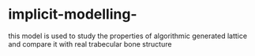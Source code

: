 # implicit-modelling-
this model is used to study the properties of algorithmic generated lattice and compare it with real trabecular bone structure

